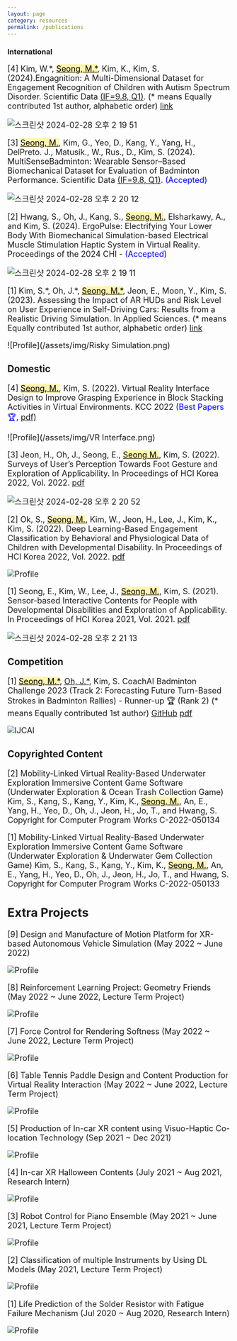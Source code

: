 ```yaml
---
layout: page
category: resources
permalink: /publications
---
```


### International

<div style="font-size: 18px;"><p> 
[4] Kim, W.*, <mark style='background-color: #fff5b1'><u>Seong, M.*</u></mark>, Kim, K.,  Kim, S. (2024).Engagnition: A Multi-Dimensional Dataset for Engagement Recognition of Children with Autism Spectrum Disorder. Scientific Data <u>(IF=9.8, Q1)</u>. (* means Equally contributed 1st author, alphabetic order) <a href="https://www.nature.com/articles/s41597-024-03132-3">link</a>
  
![스크린샷 2024-02-28 오후 2 19 51](https://github.com/dailyminiii/dailyminiii.github.io/assets/79134282/550f417d-2317-4b43-87d1-78f50df2751e)

<div style="font-size: 18px;"><p>  
[3] <mark style='background-color: #fff5b1'><u>Seong, M.</u></mark>, Kim, G., Yeo, D., Kang, Y., Yang, H., DelPreto. J., Matusik., W., Rus., D., Kim, S. (2024). MultiSenseBadminton: Wearable Sensor–Based Biomechanical Dataset for Evaluation of Badminton Performance. Scientific Data <u>(IF=9.8, Q1)</u>. <span style="color: blue;">(Accepted)</span>
</p></div>

![스크린샷 2024-02-28 오후 2 20 12](https://github.com/dailyminiii/dailyminiii.github.io/assets/79134282/f0aad0b2-9393-4e4f-9528-2d6e895573f7)

<div style="font-size: 18px;"><p>   
[2] Hwang, S., Oh, J., Kang, S., <mark style='background-color: #fff5b1'><u>Seong, M.</u></mark>, Elsharkawy, A., and Kim, S. (2024). ErgoPulse: Electrifying Your Lower Body With Biomechanical Simulation-based Electrical Muscle Stimulation Haptic System in Virtual Reality. Proceedings of the 2024 CHI - <span style="color: blue;">(Accepted)</span>
</p></div>

![스크린샷 2024-02-28 오후 2 19 11](https://github.com/dailyminiii/dailyminiii.github.io/assets/79134282/826d5649-ac96-4a59-a7a8-937b9a02c303)

<div style="font-size: 18px;"><p>   
[1] Kim, S.*, Oh, J.*, <mark style='background-color: #fff5b1'><u>Seong, M.*</u></mark>, Jeon, E., Moon, Y., Kim, S. (2023). Assessing the Impact of AR HUDs and Risk Level on User Experience in Self-Driving Cars: Results from a Realistic Driving Simulation. In Applied Sciences. (* means Equally contributed 1st author, alphabetic order) <a href="https://www.mdpi.com/2076-3417/13/8/4952">link</a>
</p></div>

![Profile](/assets/img/Risky Simulation.png)

### Domestic

<div style="font-size: 18px;"><p>
[4] <mark style='background-color: #fff5b1'><u>Seong, M.</u></mark>, Kim, S. (2022). Virtual Reality Interface Design to Improve Grasping Experience in Block Stacking Activities in Virtual Environments. KCC 2022 <span style="color: blue;">(Best Papers 🏆,</span> <a href="https://www.dbpia.co.kr/pdf/pdfView.do?nodeId=NODE11113699&googleIPSandBox=false&mark=0&ipRange=false&accessgl=Y&language=ko_KR&hasTopBanner=true"> pdf)</a>
</p></div>

![Profile](/assets/img/VR Interface.png)

<div style="font-size: 18px;"><p>
[3] Jeon, H., Oh, J., Seong, E., <mark style='background-color: #fff5b1'><u>Seong M.</u></mark>, Kim, S. (2022). Surveys of User’s Perception Towards Foot Gesture and Exploration of Applicability. In Proceedings of HCI Korea 2022, Vol. 2022. <a href="https://www.dbpia.co.kr/journal/articleDetail?nodeId=NODE11043851">pdf</a>
</p></div>

![스크린샷 2024-02-28 오후 2 20 52](https://github.com/dailyminiii/dailyminiii.github.io/assets/79134282/81d40462-df38-4b5a-9b46-e3800524ccf8)

<div style="font-size: 18px;"><p>
[2] Ok, S., <mark style='background-color: #fff5b1'><u>Seong, M.</u></mark>, Kim, W., Jeon, H., Lee, J., Kim, K.,  Kim, S. (2022). Deep Learning-Based Engagement Classification by Behavioral and Physiological Data of Children with Developmental Disability. In Proceedings of HCI Korea 2022, Vol. 2022. <a href="https://www.dbpia.co.kr/journal/articleDetail?nodeId=NODE11043877">pdf</a>
</p></div>

![Profile](/assets/img/DL.png)

<div style="font-size: 18px;"><p>
[1] Seong, E., Kim, W., Lee, J., <mark style='background-color: #fff5b1'><u>Seong, M.</u></mark>, Kim, S. (2021). Sensor-based Interactive Contents for People with Developmental Disabilities and Exploration of Applicability. In Proceedings of HCI Korea 2021, Vol. 2021. <a href="https://www.dbpia.co.kr/journal/articleDetail?nodeId=NODE10530281">pdf</a>
</p></div>

![스크린샷 2024-02-28 오후 2 21 13](https://github.com/dailyminiii/dailyminiii.github.io/assets/79134282/cdb979aa-680a-42b0-8579-645bec3b1fd8)


### Competition
<div style="font-size: 18px;"><p>
[1] <mark style='background-color: #fff5b1'><u>Seong, M.*</u></mark>, <u>Oh, J.*</u>, Kim, S. CoachAI Badminton Challenge 2023 (Track 2: Forecasting Future Turn-Based Strokes in Badminton Rallies) - Runner-up 🏆 (Rank 2) (* means Equally contributed 1st author)  <a href="https://github.com/stan5dard/IJCAI-CoachAI-Challenge-2023/tree/main">GitHub</a> <a href="https://arxiv.org/abs/2307.08262">pdf</a>
</p></div>

![IJCAI](https://github.com/dailyminiii/dailyminiii.github.io/assets/79134282/52e4a8b2-a50f-4d52-949a-ec4361fc658a)


### Copyrighted Content

<div style="font-size: 18px;"><p>
[2] Mobility-Linked Virtual Reality-Based Underwater Exploration Immersive Content Game Software (Underwater Exploration & Ocean Trash Collection Game)
Kim, S., Kang, S., Kang, Y., Kim, K., <mark style='background-color: #fff5b1'><u>Seong, M.</u></mark>, An, E., Yang, H., Yeo, D., Oh, J., Jeon, H., Jo, T., and Hwang, S.
Copyright for Computer Program Works C-2022-050134
</p></div>

<div style="font-size: 18px;"><p>
[1] Mobility-Linked Virtual Reality-Based Underwater Exploration Immersive Content Game Software (Underwater Exploration & Underwater Gem Collection Game)
Kim, S., Kang, S., Kang, Y., Kim, K., <mark style='background-color: #fff5b1'><u>Seong, M.</u></mark>, An, E., Yang, H., Yeo, D., Oh, J., Jeon, H., Jo, T., and Hwang, S.
Copyright for Computer Program Works C-2022-050133
</p></div>

## Extra Projects

<div style="font-size: 18px;"><p>
[9] Design and Manufacture of Motion Platform for XR-based Autonomous Vehicle Simulation (May 2022 ~ June 2022)
</p></div>

![Profile](/assets/img/MotionSimulator.jpg)

<div style="font-size: 18px;"><p>
[8] Reinforcement Learning Project: Geometry Friends (May 2022 ~ June 2022, Lecture Term Project)
</p></div>

![Profile](/assets/img/RL.png)

<div style="font-size: 18px;"><p>
[7] Force Control for Rendering Softness (May 2022 ~ June 2022, Lecture Term Project)
</p></div>

![Profile](/assets/img/RobotControl.png)

<div style="font-size: 18px;"><p>
[6] Table Tennis Paddle Design and Content Production for Virtual Reality Interaction (May 2022 ~ June 2022, Lecture Term Project)
</p></div>

![Profile](/assets/img/VRTableTennis.png)

<div style="font-size: 18px;"><p>
[5] Production of In-car XR content using Visuo-Haptic Co-location Technology (Sep 2021 ~ Dec 2021)
</p></div>

![Profile](/assets/img/SR.gif)

<div style="font-size: 18px;"><p>
[4] In-car XR Halloween Contents (July 2021 ~ Aug 2021, Research Intern)
</p></div>

![Profile](/assets/img/XRcontents.gif)

<div style="font-size: 18px;"><p>
[3] Robot Control for Piano Ensemble (May 2021 ~ June 2021, Lecture Term Project)
</p></div>

![Profile](/assets/img/robotpiano.gif)

<div style="font-size: 18px;"><p>
[2] Classification of multiple Instruments by Using DL Models (May 2021, Lecture Term Project)
</p></div>

![Profile](/assets/img/DeepLearning.png)

<div style="font-size: 18px;"><p>
[1] Life Prediction of the Solder Resistor with Fatigue Failure Mechanism (Jul 2020 ~ Aug 2020, Research Intern)
</p></div>

![Profile](/assets/img/solder.jpg)

